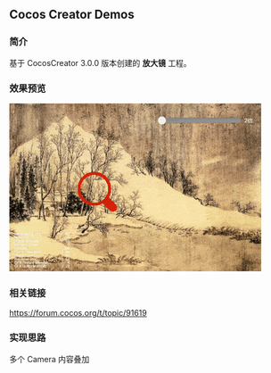 ## Cocos Creator Demos

### 简介
基于 CocosCreator 3.0.0 版本创建的 **放大镜** 工程。

### 效果预览
![image](../../gif/202201/2022012056.gif)

### 相关链接
https://forum.cocos.org/t/topic/91619

### 实现思路
多个 Camera 内容叠加